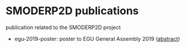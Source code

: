 # SMODERP2D publications
publication related to the SMODERP2D project
- egu-2019-poster: poster to EGU General Assembly 2019 ([abstract](https://meetingorganizer.copernicus.org/EGU2019/EGU2019-13921.pdf))

